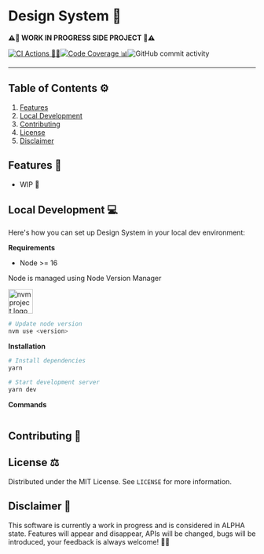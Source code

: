 # Design System 🎨

**⚠🚧 WORK IN PROGRESS SIDE PROJECT 🚧⚠️**

[![CI Actions 🚀🤖](https://github.com/HarrisFauntleroy/design-system/actions/workflows/ci.yml/badge.svg)](https://github.com/HarrisFauntleroy/design-system/actions/workflows/ci.yml)[![Code Coverage 📊](https://github.com/HarrisFauntleroy/design-system/actions/workflows/coverage.yml/badge.svg)](https://github.com/HarrisFauntleroy/design-system/actions/workflows/coverage.yml)![GitHub commit activity](https://img.shields.io/github/commit-activity/w/HarrisFauntleroy/design-system?style=flat)

<!-- PROJECT_DESCRIPTION -->

<!-- PROJECT_SCREENSHOT -->

<!-- <img src="" alt="Design System" title="Design System" width="750"/> -->

---

## Table of Contents ⚙️

1. [Features](#features-💫)
2. [Local Development](#local-development-💻)
3. [Contributing](#contributing-🤝)
4. [License](#license-⚖️)
5. [Disclaimer](#disclaimer-🚨)

## Features 💫

- WIP 🚧

<!-- LIST OF FEATURES -->

## Local Development 💻

Here's how you can set up Design System in your local dev environment:

**Requirements**

<!-- LIST OF REQUIREMENTS -->

- Node >= 16

Node is managed using Node Version Manager

<a href="https://github.com/nvm-sh/logos"><img alt="nvm project logo" src="https://raw.githubusercontent.com/nvm-sh/logos/HEAD/nvm-logo-color.svg" height="50" /></a>

```bash
# Update node version
nvm use <version>
```

**Installation**

<!-- INSTALLATION INSTRUCTIONS -->

```bash
# Install dependencies
yarn
```

```bash
# Start development server
yarn dev
```

**Commands**

```bash

```

<!-- LIST OF COMMANDS -->

## Contributing 🤝

<!-- GUIDELINES FOR CONTRIBUTION -->

## License ⚖️

Distributed under the MIT License. See `LICENSE` for more information.

## Disclaimer 🚨

This software is currently a work in progress and is considered in ALPHA state. Features will appear and disappear, APIs will be changed, bugs will be introduced, your feedback is always welcome! 🚧🔧
